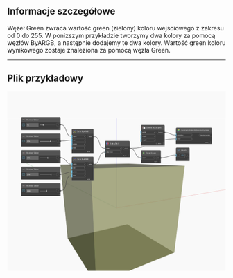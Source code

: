 ## Informacje szczegółowe
Węzeł Green zwraca wartość green (zielony) koloru wejściowego z zakresu od 0 do 255. W poniższym przykładzie tworzymy dwa kolory za pomocą węzłów ByARGB, a następnie dodajemy te dwa kolory. Wartość green koloru wynikowego zostaje znaleziona za pomocą węzła Green.
___
## Plik przykładowy

![Green](./DSCore.Color.Green_img.jpg)

